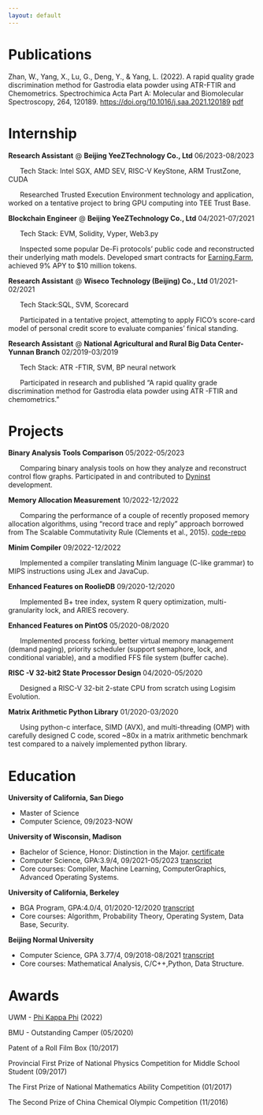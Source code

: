 ```yaml
---
layout: default
---
```


# Publications

Zhan, W., Yang, X., Lu, G., Deng, Y., &amp; Yang, L. (2022). A rapid quality grade discrimination method for Gastrodia elata powder using ATR-FTIR and Chemometrics. Spectrochimica Acta Part A: Molecular and Biomolecular Spectroscopy, 264, 120189. https://doi.org/10.1016/j.saa.2021.120189 
[ pdf ](assets/A%20rapid%20quality%20grade%20discrimination%20method%20for%20Gastrodia%20elata%20powderusing%20ATR-FTIR%20and%20chemometrics.pdf)

# Internship

**Research Assistant** @ **Beijing YeeZTechnology Co., Ltd** 
06/2023-08/2023

&nbsp;&nbsp;&nbsp;&nbsp;&nbsp;&nbsp;Tech Stack: Intel SGX, AMD SEV, RISC-V KeyStone, ARM TrustZone, CUDA

&nbsp;&nbsp;&nbsp;&nbsp;&nbsp;&nbsp;Researched Trusted Execution Environment technology and application, worked on a tentative project to bring GPU computing into TEE Trust Base.


**Blockchain Engineer** @ **Beijing YeeZTechnology Co., Ltd** 
04/2021-07/2021

&nbsp;&nbsp;&nbsp;&nbsp;&nbsp;&nbsp;Tech Stack: EVM, Solidity, Vyper, Web3.py

&nbsp;&nbsp;&nbsp;&nbsp;&nbsp;&nbsp;Inspected some popular De-Fi protocols’ public code and reconstructed their underlying math models. Developed smart contracts for [Earning.Farm](https://earning.farm/), achieved 9% APY to $10 million tokens.


**Research Assistant** @ **Wiseco Technology (Beijing) Co., Ltd**
01/2021-02/2021

&nbsp;&nbsp;&nbsp;&nbsp;&nbsp;&nbsp;Tech Stack:SQL, SVM, Scorecard

&nbsp;&nbsp;&nbsp;&nbsp;&nbsp;&nbsp;Participated in a tentative project, attempting to apply FICO’s score-card model of personal credit score to evaluate companies’ finical standing.

**Research Assistant** @ **National Agricultural and Rural Big Data Center-Yunnan Branch**
02/2019-03/2019

&nbsp;&nbsp;&nbsp;&nbsp;&nbsp;&nbsp;Tech Stack: ATR -FTIR, SVM, BP neural network

&nbsp;&nbsp;&nbsp;&nbsp;&nbsp;&nbsp;Participated in research and published “A rapid quality grade discrimination method for Gastrodia elata powder using ATR -FTIR and chemometrics.”

# Projects

**Binary Analysis Tools Comparison**
05/2022-05/2023

&nbsp;&nbsp;&nbsp;&nbsp;&nbsp;&nbsp;Comparing binary analysis tools on how they analyze and reconstruct control flow graphs. Participated in and contributed to [Dyninst](https://github.com/dyninst/dyninst) development.


**Memory Allocation Measurement**
10/2022-12/2022

&nbsp;&nbsp;&nbsp;&nbsp;&nbsp;&nbsp;Comparing the performance of a couple of recently proposed memory allocation algorithms, using “record trace and reply” approach borrowed from The Scalable Commutativity Rule (Clements et al., 2015). [code-repo](https://github.com/evanwire/MemoryManagementSim)


**Minim Compiler**
09/2022-12/2022

&nbsp;&nbsp;&nbsp;&nbsp;&nbsp;&nbsp;Implemented a compiler translating Minim language (C-like grammar) to MIPS instructions using JLex and JavaCup.


**Enhanced Features on RoolieDB**
09/2020-12/2020

&nbsp;&nbsp;&nbsp;&nbsp;&nbsp;&nbsp;Implemented B+ tree index, system R query optimization, multi-granularity lock, and ARIES recovery.


**Enhanced Features on PintOS**
05/2020-08/2020

&nbsp;&nbsp;&nbsp;&nbsp;&nbsp;&nbsp;Implemented  process  forking,  better  virtual  memory  management  (demand  paging), priority scheduler (support semaphore, lock, and conditional variable), and a modified FFS file system (buffer cache).

**RISC -V 32-bit2 State Processor Design**
04/2020-05/2020

&nbsp;&nbsp;&nbsp;&nbsp;&nbsp;&nbsp;Designed a RISC-V 32-bit 2-state CPU from scratch using Logisim Evolution.


**Matrix Arithmetic Python Library**
01/2020-03/2020

&nbsp;&nbsp;&nbsp;&nbsp;&nbsp;&nbsp;Using python-c interface,  SIMD (AVX), and multi-threading (OMP) with carefully designed C  code, scored ~80x in a matrix arithmetic benchmark test compared to a naively implemented python library.



# Education

**University of California, San Diego**
* Master of Science
* Computer Science, 09/2023-NOW

**University of Wisconsin, Madison**
* Bachelor of Science, Honor: Distinction in the Major. [certificate](assets/U_SR_DEGREE.pdf)
* Computer Science, GPA:3.9/4, 09/2021-05/2023 [transcript](assets/transcript_uwm.pdf) 
* Core courses: Compiler, Machine Learning, ComputerGraphics, Advanced Operating Systems. 

**University of California, Berkeley**
* BGA Program, GPA:4.0/4, 01/2020-12/2020 [transcript](assets/transcript_ucb.pdf)
* Core courses: Algorithm, Probability Theory, Operating System, Data Base, Security.

**Beijing Normal University**
* Computer Science, GPA 3.77/4, 09/2018-08/2021 [transcript](assets/transcript_bnu.pdf) 
* Core courses: Mathematical Analysis, C/C++,Python, Data Structure. 

# Awards

UWM - [Phi Kappa Phi](assets/MembershipVerificationLetter.pdf) (2022)

BMU - Outstanding Camper (05/2020)

Patent of a Roll  Film  Box (10/2017)

Provincial  First  Prize  of National  Physics  Competition  for  Middle  School  Student  (09/2017)

The  First  Prize  of  National  Mathematics Ability Competition (01/2017)

The Second Prize of China Chemical Olympic Competition (11/2016)
